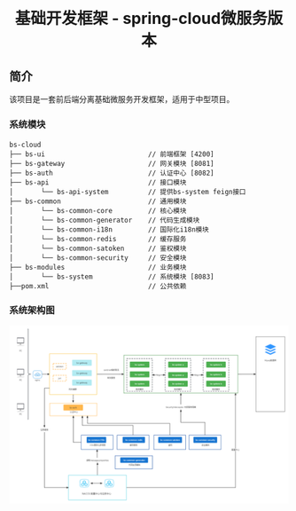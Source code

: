 <h1 style="margin: 30px 0 30px; font-weight: bold;text-align: center">基础开发框架 - spring-cloud微服务版本</h1>

## 简介

该项目是一套前后端分离基础微服务开发框架，适用于中型项目。

### 系统模块

    bs-cloud    
    ├── bs-ui                          // 前端框架 [4200]
    ├── bs-gateway                     // 网关模块 [8081]
    ├── bs-auth                        // 认证中心 [8082]
    ├── bs-api                         // 接口模块
    │       └── bs-api-system          // 提供bs-system feign接口
    ├── bs-common                      // 通用模块
    │       └── bs-common-core         // 核心模块
    │       └── bs-common-generator    // 代码生成模块
    │       └── bs-common-i18n         // 国际化i18n模块
    │       └── bs-common-redis        // 缓存服务
    │       └── bs-common-satoken      // 鉴权模块
    │       └── bs-common-security     // 安全模块
    ├── bs-modules                     // 业务模块
    │       └── bs-system              // 系统模块 [8083]
    ├──pom.xml                         // 公共依赖

### 系统架构图
<img src="bs-doc/src/main/resources/image/bs-cloud-framework.png">

